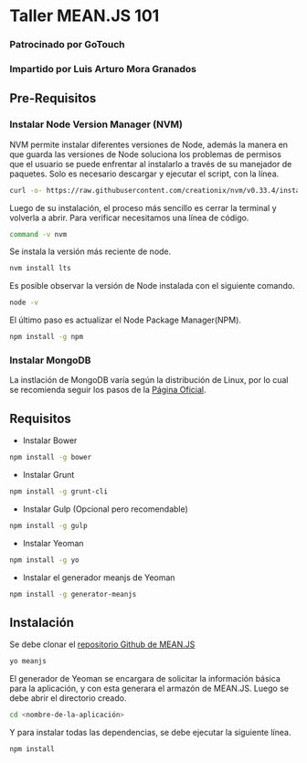 # Taller MEAN.JS 101

### Patrocinado por GoTouch
### Impartido por Luis Arturo Mora Granados

## Pre-Requisitos

### Instalar Node Version Manager (NVM)
NVM permite instalar diferentes versiones de Node, además la manera en que guarda las versiones de Node soluciona los problemas de permisos que el usuario se puede enfrentar al instalarlo a través de su manejador de paquetes. Solo es necesario descargar y ejecutar el script, con la línea.

``` bash
curl -o- https://raw.githubusercontent.com/creationix/nvm/v0.33.4/install.sh | bash
```

Luego de su instalación, el proceso más sencillo es cerrar la terminal y volverla a abrir.
Para verificar necesitamos una línea de código.
``` bash
command -v nvm
```

Se instala la versión más reciente de node.
``` bash
nvm install lts
```

Es posible observar la versión de Node instalada con el siguiente comando.
``` bash
node -v
```

El último paso es actualizar el Node Package Manager(NPM).
``` bash
npm install -g npm
```

### Instalar MongoDB 

La instlación de MongoDB varía según la distribución de Linux, por lo cual se recomienda seguir los pasos de la [Página Oficial](https://docs.mongodb.com/manual/administration/install-on-linux/).

## Requisitos

- Instalar Bower
``` bash
npm install -g bower
```

- Instalar Grunt
``` bash
npm install -g grunt-cli
```

- Instalar Gulp (Opcional pero recomendable)
``` bash
npm install -g gulp
```

- Instalar Yeoman
``` bash
npm install -g yo
```

- Instalar el generador meanjs de Yeoman
``` bash
npm install -g generator-meanjs
```

## Instalación
Se debe clonar el [repositorio Github de MEAN.JS](https://github.com/meanjs/mean)
``` bash
yo meanjs
```

El generador de Yeoman se encargara de solicitar la información básica para la aplicación,
y con esta generara el armazón de MEAN.JS. Luego se debe abrir el directorio creado.
``` bash
cd <nombre-de-la-aplicación>
```

Y para instalar todas las dependencias, se debe ejecutar la siguiente línea.
``` bash
npm install
```
